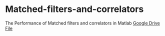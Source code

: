 # Matched-filters-and-correlators
The Performance of Matched filters and correlators in Matlab
[Google Drive File](https://drive.google.com/file/d/1Lrv-mfUiXdIrZyQ89F4kpxn900n6hhkA/view?usp=drivesdk)
